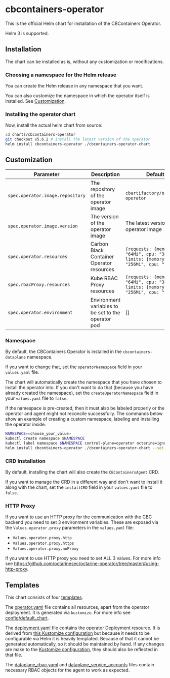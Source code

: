 # cbcontainers-operator

This is the official Helm chart for installation of the CBContainers Operator.

Helm 3 is supported.

## Installation

The chart can be installed as is, without any customization or modifications.

### Choosing a namespace for the Helm release

You can create the Helm release in any namespace that you want.

You can also customize the namespace in which the operator itself is installed.
See [Customization](#namespace).

### Installing the operator chart

Now, install the actual helm chart from source:

```sh
cd charts/cbcontainers-operator
git checkout v5.6.2 # install the latest version of the operator
helm install cbcontainers-operator ./cbcontainers-operator-chart
```

## Customization

| Parameter                        | Description                                         | Default                                                                            |
|----------------------------------|-----------------------------------------------------|------------------------------------------------------------------------------------|
| `spec.operator.image.repository` | The repository of the operator image                | `cbartifactory/octarine-operator`                                                  |
| `spec.operator.image.version`    | The version of the operator image                   | The latest version of the operator image                                           |
| `spec.operator.resources`        | Carbon Black Container Operator resources           | `{requests: {memory: "64Mi", cpu: "30m"}, limits: {memory: "256Mi", cpu: "200m"}}` |
| `spec.rbacProxy.resources`       | Kube RBAC Proxy resources                           | `{requests: {memory: "64Mi", cpu: "30m"}, limits: {memory: "256Mi", cpu: "200m"}}` |
| `spec.operator.environment`      | Environment variables to be set to the operator pod | []                                                                                 |

### Namespace

By default, the CBContainers Operator is installed in the `cbcontainers-dataplane` namespace.

If you want to change that, set the `operatorNamespace` field in your `values.yaml` file.

The chart will automatically create the namespace that you have chosen to install the operator into.
If you don't want to do that (because you have already created the namespace), set the `createOperatorNamespace` field in your `values.yaml` file to `false`.

If the namespace is pre-created, then it must also be labeled properly or the operator and agent might not reconcile successfully. 
The commands below show an example of creating a custom namespace, labeling and installing the operator inside.

```sh
NAMESPACE=<choose_your_value>
kubectl create namespace $NAMESPACE
kubectl label namespace $NAMESPACE control-plane=operator octarine=ignore
helm install cbcontainers-operator ./cbcontainers-operator-chart --set createOperatorNamespace=false,operatorNamespace=$NAMESPACE
```

### CRD Installation

By default, installing the chart will also create the `CBContainersAgent` CRD.

If you want to manage the CRD in a different way and don't want to install it along with the chart, set the `installCRD` field in your `values.yaml` file to `false`.

### HTTP Proxy

If you want to use an HTTP proxy for the communication with the CBC backend you need to set 3 environment variables.
These are exposed via the `Values.operator.proxy` parameters in the `values.yaml` file:

- `Values.operator.proxy.http`
- `Values.operator.proxy.https`
- `Values.operator.proxy.noProxy`

If you want to use HTTP proxy you need to set ALL 3 values.
For more info see <https://github.com/octarinesec/octarine-operator/tree/master#using-http-proxy>.

## Templates

This chart consists of four [templates](cbcontainers-operator-chart/templates).

The [operator.yaml](cbcontainers-operator-chart/templates/operator.yaml) file contains all resources, apart from the operator deployment.
It is generated via `kustomize`.
For more info see [config/default_chart](../../config/default_chart).

The [deployment.yaml](cbcontainers-operator-chart/templates/deployment.yaml) file contains the operator Deployment resource.
It is derived from [this Kustomize configuration](../../config/manager) but because it needs to be configurable via Helm it is heavily templated.
Because of that it cannot be generated automatically, so it should be maintained by hand.
If any changes are make to the [Kustomize configuration](../../config/manager), they should also be reflected in that file.

The [dataplane_rbac.yaml](cbcontainers-operator-chart/templates/dataplane_rbac.yaml) and [dataplane_service_accounts](cbcontainers-operator-chart/templates/dataplane_service_accounts.yaml) 
files contain necessary RBAC objects for the agent to work as expected. 
